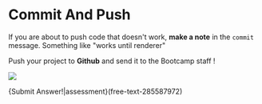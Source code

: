 # Commit And Push 

If you are about to push code that doesn't work, **make a note** in the `commit` message. Something like "works until renderer"


Push your project to **Github** and send it to the Bootcamp staff !

![](https://bassemgirgis.files.wordpress.com/2014/09/onemorepush.jpg)

{Submit Answer!|assessment}(free-text-285587972)